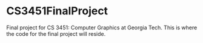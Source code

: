 # CS3451FinalProject
Final project for CS 3451: Computer Graphics at Georgia Tech. This is where the code for the final project will reside. 
